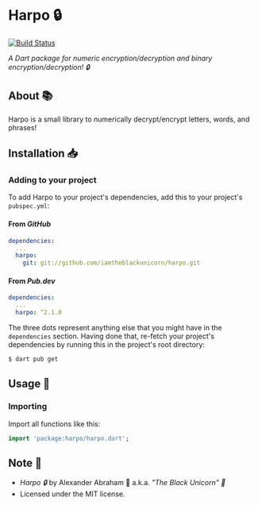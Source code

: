 # Harpo :lock:

[![Build Status](https://travis-ci.com/iamtheblackunicorn/Harpo.svg?branch=main)](https://travis-ci.com/iamtheblackunicorn/Harpo)

*A Dart package for numeric encryption/decryption and binary encryption/decryption! :lock:*

## About :books:

Harpo is a small library to numerically decrypt/encrypt letters, words, and phrases!

## Installation :inbox_tray:

### Adding to your project

To add Harpo to your project's dependencies, add this to your project's `pubspec.yml`:

#### From *GitHub*

```YAML
dependencies:
  ...
  harpo:
    git: git://github.com/iamtheblackunicorn/harpo.git
```

#### From *Pub.dev*

```YAML
dependencies:
  ...
  harpo: ^2.1.0
```

The three dots represent anything else that you might have in the `dependencies` section.
Having done that, re-fetch your project's dependencies by running this in the project's root directory:

```bash
$ dart pub get
```

## Usage :hammer:

### Importing

Import all functions like this:

```dart
import 'package:harpo/harpo.dart';
```
## Note :scroll:

- *Harpo :lock:* by Alexander Abraham :black_heart: a.k.a. *"The Black Unicorn" :unicorn:*
- Licensed under the MIT license.
